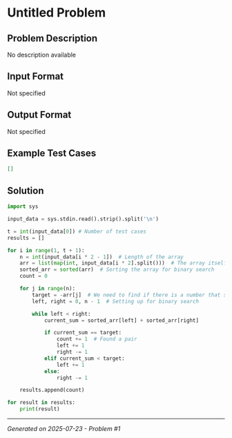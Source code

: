 # Untitled Problem

## Problem Description
No description available

## Input Format
Not specified

## Output Format
Not specified

## Example Test Cases
```json
[]
```

## Solution
```python
import sys

input_data = sys.stdin.read().strip().split('\n')

t = int(input_data[0]) # Number of test cases
results = []

for i in range(1, t + 1):
    n = int(input_data[i * 2 - 1])  # Length of the array
    arr = list(map(int, input_data[i * 2].split()))  # The array itself
    sorted_arr = sorted(arr)  # Sorting the array for binary search
    count = 0

    for j in range(n):
        target = -arr[j]  # We need to find if there is a number that sums with arr[j] to zero
        left, right = 0, n - 1  # Setting up for binary search

        while left < right:
            current_sum = sorted_arr[left] + sorted_arr[right]

            if current_sum == target:
                count += 1  # Found a pair
                left += 1
                right -= 1
            elif current_sum < target:
                left += 1
            else:
                right -= 1

    results.append(count)

for result in results:
    print(result)
```

---
*Generated on 2025-07-23 - Problem #1*